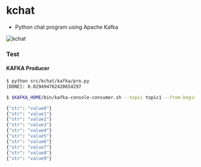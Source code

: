 # kchat
- Python chat program using Apache Kafka

![kchat](https://encrypted-tbn0.gstatic.com/images?q=tbn:ANd9GcSXU0lEqTt92-OvzuYaFMV5za5weXUKnaB26Q&s) 

### Test
#### KAFKA Producer
```bash
$ python src/kchat/kafka/pro.py
[DONE]: 0.029494762420654297
```

```bash
$ $KAFKA_HOME/bin/kafka-console-consumer.sh --topic topic1 --from-beginning --bootstrap-server localhost:9092

{"str": "value0"}
{"str": "value1"}
{"str": "value2"}
{"str": "value3"}
{"str": "value4"}
{"str": "value5"}
{"str": "value6"}
{"str": "value7"}
{"str": "value8"}
{"str": "value9"}
```

